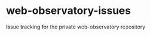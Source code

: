 web-observatory-issues
======================

Issue tracking for the private web-observatory repository
